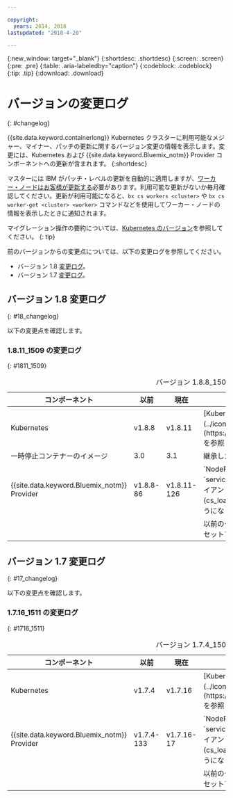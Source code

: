```yaml
---

copyright:
  years: 2014, 2018
lastupdated: "2018-4-20"

---
```


{:new_window: target="_blank"}
{:shortdesc: .shortdesc}
{:screen: .screen}
{:pre: .pre}
{:table: .aria-labeledby="caption"}
{:codeblock: .codeblock}
{:tip: .tip}
{:download: .download}

# バージョンの変更ログ
{: #changelog}

{{site.data.keyword.containerlong}} Kubernetes クラスターに利用可能なメジャー、マイナー、パッチの更新に関するバージョン変更の情報を表示します。変更には、Kubernetes および {{site.data.keyword.Bluemix_notm}} Provider コンポーネントへの更新が含まれます。
{:shortdesc}

マスターには IBM がパッチ・レベルの更新を自動的に適用しますが、[ワーカー・ノードはお客様が更新する](cs_cluster_update.html#worker_node)必要があります。利用可能な更新がないか毎月確認してください。更新が利用可能になると、`bx cs workers <cluster>` や `bx cs worker-get <cluster> <worker>` コマンドなどを使用してワーカー・ノードの情報を表示したときに通知されます。

マイグレーション操作の要約については、[Kubernetes のバージョン](cs_versions.html)を参照してください。
{: tip}

前のバージョンからの変更点については、以下の変更ログを参照してください。
-  バージョン 1.8 [変更ログ](#18_changelog)。
-  バージョン 1.7 [変更ログ](#17_changelog)。


## バージョン 1.8 変更ログ
{: #18_changelog}

以下の変更点を確認します。

### 1.8.11_1509 の変更ログ
{: #1811_1509}

<table summary="バージョン 1.8.8_1507 からの変更点">
<caption>バージョン 1.8.8_1507 からの変更点</caption>
<thead>
<tr>
<th>コンポーネント</th>
<th>以前</th>
<th>現在</th>
<th>説明</th>
</tr>
</thead>
<tbody>
<tr>
<td>Kubernetes</td>
<td>v1.8.8</td>
<td>v1.8.11</td>
<td>[Kubernetes リリース・ノート ![外部リンク・アイコン](../icons/launch-glyph.svg "外部リンク・アイコン")](https://github.com/kubernetes/kubernetes/releases/tag/v1.8.11) を参照してください。</td>
</tr>
<tr>
<td>一時停止コンテナーのイメージ</td>
<td>3.0</td>
<td>3.1</td>
<td>継承したオーファン・ゾンビ・プロセスを削除します。</td>
</tr>
<tr>
<td>{{site.data.keyword.Bluemix_notm}} Provider</td>
<td>v1.8.8-86</td>
<td>v1.8.11-126</td>
<td>`NodePort` と `LoadBalancer` サービスは、`service.spec.externalTrafficPolicy` を `Local` に設定すると、[クライアント・ソース IP の保持](cs_loadbalancer.html#node_affinity_tolerations)をサポートするようになりました。</td>
</tr>
<tr>
<td></td>
<td></td>
<td></td>
<td>以前のクラスターの[エッジ・ノード](cs_edge.html#edge)耐障害性セットアップを修正します。</td>
</tr>
</tbody>
</table>

## バージョン 1.7 変更ログ
{: #17_changelog}

以下の変更点を確認します。

### 1.7.16_1511 の変更ログ
{: #1716_1511}

<table summary="バージョン 1.7.4_1509 からの変更点">
<caption>バージョン 1.7.4_1509 からの変更点</caption>
<thead>
<tr>
<th>コンポーネント</th>
<th>以前</th>
<th>現在</th>
<th>説明</th>
</tr>
</thead>
<tbody>
<tr>
<td>Kubernetes</td>
<td>v1.7.4</td>
<td>v1.7.16</td>
<td>[Kubernetes リリース・ノート ![外部リンク・アイコン](../icons/launch-glyph.svg "外部リンク・アイコン")](https://github.com/kubernetes/kubernetes/releases/tag/v1.7.16) を参照してください。</td>
</tr>
<td>{{site.data.keyword.Bluemix_notm}} Provider</td>
<td>v1.7.4-133</td>
<td>v1.7.16-17</td>
<td>`NodePort` と `LoadBalancer` サービスは、`service.spec.externalTrafficPolicy` を `Local` に設定すると、[クライアント・ソース IP の保持](cs_loadbalancer.html#node_affinity_tolerations)をサポートするようになりました。</td>
</tr>
<tr>
<td></td>
<td></td>
<td></td>
<td>以前のクラスターの[エッジ・ノード](cs_edge.html#edge)耐障害性セットアップを修正します。</td>
</tr>
</tbody>
</table>

